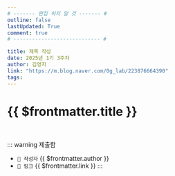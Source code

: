 ```yaml
---
# ------- 편집 하지 말 것 ------- #
outline: false
lastUpdated: True
comment: true
# ---------------------------- #

title: 제목 작성
date: 2025년 1기 3주차
author: 김영지
link: "https://m.blog.naver.com/0g_lab/223876664390"
tags:
---
```


# {{ $frontmatter.title }}

<br>

<!-- 여기는 냅두기 -->
::: warning 제출함
 - `🥳 작성자` {{ $frontmatter.author }}
 - `🔗 링크` <a :href="$frontmatter.link" target="_blank" rel="noopener"> {{ $frontmatter.link }} </a>
::: 

<!-- 업데이트 사항 등 필요한 내용 아래부터 자유롭게 사용 -->
<!-- ::: info 업데이트 내역
- 2025-08-01 첫 게시  
- 2025-08-09: 이미지 추가  
- 2025-08-10: 오타 수정
::: -->
